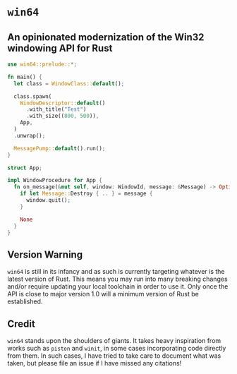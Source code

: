 # `win64`

## An opinionated modernization of the Win32 windowing API for Rust

```rust
use win64::prelude::*;

fn main() {
  let class = WindowClass::default();

  class.spawn(
    WindowDescriptor::default()
      .with_title("Test")
      .with_size((800, 500)),
    App,
  )
  .unwrap();

  MessagePump::default().run();
}

struct App;

impl WindowProcedure for App {
  fn on_message(&mut self, window: WindowId, message: &Message) -> Option<Response> {
    if let Message::Destroy { .. } = message {
      window.quit();
    }

    None
  }
}
```

## Version Warning

`win64` is still in its infancy and as such is currently targeting whatever is the latest version of Rust. This means you may run into many breaking changes and/or require updating your local toolchain in order to use it. Only once the API is close to major version 1.0 will a minimum version of Rust be established.

## Credit

`win64` stands upon the shoulders of giants. It takes heavy inspiration from works such as `piston` and `winit`, in some cases incorporating code directly from them. In such cases, I have tried to take care to document what was taken, but please file an issue if I have missed any citations!
